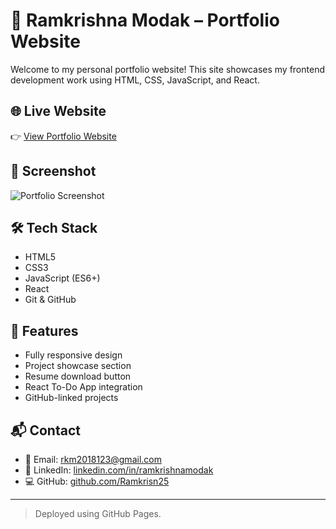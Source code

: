# 💼 Ramkrishna Modak – Portfolio Website

Welcome to my personal portfolio website! This site showcases my frontend development work using HTML, CSS, JavaScript, and React.

## 🌐 Live Website

👉 [View Portfolio Website](https://Ramkrisn25.github.io)

## 📸 Screenshot

![Portfolio Screenshot](portfolio./images/Homepage.png) <!-- Replace with actual path if image exists -->

## 🛠 Tech Stack

- HTML5
- CSS3
- JavaScript (ES6+)
- React
- Git & GitHub

## 🧠 Features

- Fully responsive design
- Project showcase section
- Resume download button
- React To-Do App integration
- GitHub-linked projects

## 📬 Contact

- 📧 Email: [rkm2018123@gmail.com](mailto:rkm2018123@gmail.com)
- 🔗 LinkedIn: [linkedin.com/in/ramkrishnamodak](https://linkedin.com/in/ramkrishnamodak)
- 💻 GitHub: [github.com/Ramkrisn25](https://github.com/Ramkrisn25)

---

> Deployed using GitHub Pages.
